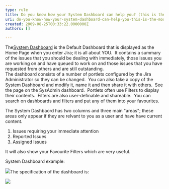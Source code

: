 ```yaml
---
type: rule
title: Do you know how your System Dashboard can help you? (this is the most important feature in Jira)
uri: do-you-know-how-your-system-dashboard-can-help-you-this-is-the-most-important-feature-in-jira
created: 2009-08-25T00:33:22.0000000Z
authors: []

---
```


 The[System Dashboard](http&#58;//jira.ssw.com.au/secure/Dashboard.jspa) is the Default Dashboard that is displayed as the Home Page when you enter Jira; it is all about YOU.  It contains a summary of the issues that you should be dealing with immediately, those issues you are working on and have queued to work on and those issues that you have requested from others and are still outstanding. <br> 
The dashboard consists of a number of portlets configured by the Jira Administrator so they can be changed.  You can also take a copy of the System Dashboard and modify it, name it and then share it with others.  See the page on the SysAdmin dashboard.  Portlets often use Filters to display their contents.  Filters are also user-definable and shareable.  You can search on dashboards and filters and put any of them into your favourites.

 The System Dashbaord has two columns and three main "areas"; these areas only appear if they are relvant to you as a user and have have current content.

1. Issues requiring your immediate attention
2. Reported Issues
3. Assigned Issues


It will also show your Favourite Filters which are very useful.

 System Dashboard example:


![](/Standards/Management/rulesforbetterjira/PublishingImages/SystemDashboardExample.png)The specification of the dashboard is:

![](/Standards/Management/rulesforbetterjira/PublishingImages/SystemDashboardSpec.png)

